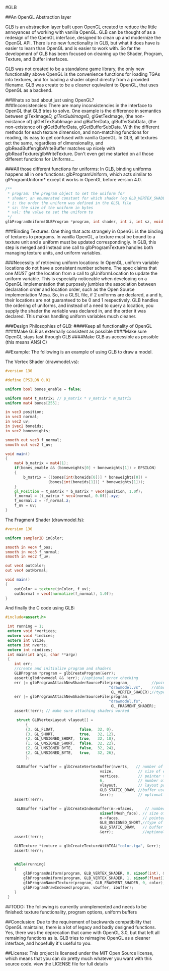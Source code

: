 #GLB

##An OpenGL Abstraction layer

GLB is an abstraction layer built upon OpenGL created to reduce the little
annoyances of working with vanilla OpenGL. GLB can be thought of as a redesign
of the OpenGL interface, designed to clean up and modernize the OpenGL API.
There is no new functionality in GLB, but what it does have is easier to learn
than OpenGL and is easier to work with. So far the development of GLB has been
focused on cleaning up the Shader, Program, Texture, and Buffer interfaces.

GLB was not created to be a standalone game library, the only new functionality
above OpenGL is the convenience functions for loading TGAs into textures, and
for loading a shader object directly from a provided filename. GLB was create to
    be a cleaner equivalent to OpenGL, that uses OpenGL as a backend.

##Whats so bad about just using OpenGL?  
###Inconsistencies: 
There are many
inconsistencies in the interface to OpenGL that GLB tries to solve. One example
is the difference in semantics between glTexImage*D, glTexSubImage*D,
glGetTexImage, (the non-existance of) glGetTexSubImage and glBufferData,
glBufferSubData, (the non-existence of) glGetBufferData, glGetBufferSubData.
With the different methods for each texture dimension, and non-matching
functions for reading, its easy to get confused with vanilla OpenGL. In GLB, all
textures act the same, regardless of dimensionality, and
glbReadBuffer/glbWriteBuffer matches up nicely with
glbReadTexture/glbWriteTexture. Don't even get me started on all those different
functions for Uniforms...

###All those different functions for uniforms: 
In GLB, binding uniforms happens
all in one functions: glbProgramUniform, which acts similar to
glProgramUniform\* except it works in OpenGL before version 4.0.

```c
/**
 * program: the program object to set the uniform for
 * shader: an enumerated constant for which shader (eg GLB_VERTEX_SHADER)
 * i: the order the uniform was defined in the GLSL file
 * sz: the size of the uniform in bytes
 * val: the value to set the uniform to
 */
glbProgramUniform(GLBProgram *program, int shader, int i, int sz, void *val);
```

###Binding Textures: 
One thing that acts strangely in OpenGL is the binding of
textures to programs. In vanilla OpenGL, a texture must be bound to a texture
unit and a uniform must be updated correspondingly. In GLB, this step is merged
and instead one call to glbProgramTexture handles both managing texture units,
and uniform variables. 

###Necessity of retrieving uniform locations: 
In OpenGL, uniform variable
locations do not have a consistent number scheme. The spec claims that one
*MUST* get the location from a call to glUniformLocation to update the uniform
variable. This is especially noticeable when developing on a OpenGL
implementation that purposely jumbles the association between declaration order
and location order, such as the Open Source implementation Mesa. So, in a GLSL
file, if 2 uniforms are declared, a and b, their locations are not guaranteed to
be 0 and 1 respectively. GLB handles the ordering of uniforms, and instead of a
need to query a location, you supply the shader the variable was declared in,
and the order it was declared. This makes handling uniform variables much
cleaner.

###Design Philosophies of GLB: 
####Keep all functionality of OpenGL 
####Make GLB as externally consistent as possible 
####Make sure OpenGL stays fast through GLB
####Make GLB as accessible as possible (this means ANSI C)

##Example:
The following is an example of using GLB to draw a model.

The Vertex Shader (drawmodel.vs):
```glsl
#version 130

#define EPSILON 0.01

uniform bool bones_enable = false;

uniform mat4 t_matrix; // p_matrix * v_matrix * m_matrix
uniform mat4 bones[255]; 

in vec3 position;
in vec3 normal;
in vec2 uv;
in ivec2 boneids;
in vec2 boneweights;

smooth out vec3 f_normal;
smooth out vec2 f_uv;

void main()
{
    mat4 b_matrix = mat4(1);
    if(bones_enable && (boneweights[0] + boneweights[1]) > EPSILON)
    {
        b_matrix = ((bones[int(boneids[0])] * boneweights[0]) +
                   (bones[int(boneids[1])] * boneweights[1]));
    }
    gl_Position = t_matrix * b_matrix * vec4(position, 1.0f);
    f_normal = (t_matrix * vec4(normal, 0.0f)).xyz;
    f_normal.z = -f_normal.z;
    f_uv = uv;
}
```
The Fragment Shader (drawmodel.fs):
```glsl
#version 130

uniform sampler2D inColor; 

smooth in vec4 f_pos;
smooth in vec3 f_normal;
smooth in vec2 f_uv;

out vec4 outColor;
out vec4 outNormal;

void main()
{
    outColor = texture(inColor, f_uv);
    outNormal = vec4(normalize(f_normal), 1.0f);
}

```
And finally the C code using GLB:
```c
#include<assert.h>

 int running = 1;
 extern void *vertices;
 extern void *indices;
 extern int vsize;
 extern int nverts;
 extern int nindices;
 int main(int argc, char **argv)
 {
    int err;
    //create and initialize program and shaders
    GLBProgram *program = glbCreateProgram(&err);
    assert(glbdrawmodel && !err); //optional error checking
    err |= glbProgramAttachNewShaderSourceFile(program,          //pointer to program 
                                              "drawmodel.vs",    //shader filename
                                               GL_VERTEX_SHADER);//type of shader
    err |= glbProgramAttachNewShaderSourceFile(program,
                                              "drawmodel.fs", 
                                               GL_FRAGMENT_SHADER);
    assert(!err); // make sure attaching shaders worked

     struct GLBVertexLayout vlayout[] = 
         {
         {3, GL_FLOAT,           false,  32, 0},
         {3, GL_SHORT,           true,   32, 12},
         {2, GL_UNSIGNED_SHORT,  true,   32, 18},
         {1, GL_UNSIGNED_SHORT,  false,  32, 22},
         {2, GL_UNSIGNED_BYTE,   false,  32, 24},
         {2, GL_UNSIGNED_BYTE,   true,   32, 26},
         };

     GLBBuffer *vbuffer = glbCreateVertexBuffer(nverts,   // number of vertices
                                          vsize,           // size of each vertex in bytes
                                          vertices,        // pointer to vertices
                                          6,               // number of layout entries
                                          vlayout,         // layout pointer
                                          GLB_STATIC_DRAW, //buffer usage
                                          &err);           // optional error code
    assert(!err);

     GLBBuffer *ibuffer = glbCreateIndexBuffer(m->nfaces,     // number of faces 
                                          sizeof(Mesh_face), // size of each face
                                          m->faces,          // pointer to indices
                                          GLB_UNSIGNED_SHORT,//type of indices
                                          GLB_STATIC_DRAW,   // buffer usage
                                          &err);             //optional error code
    assert(!err);

    GLBTexture *texture = glbCreateTextureWithTGA("color.tga", &err);
    assert(!err);


    while(running)
    {
        glbProgramUniform(program, GLB_VERTEX_SHADER, 0, sizeof(int), &FALSE);
        glbProgramUniform(program, GLB_VERTEX_SHADER, 1, sizeof(float[16]), t_matrix);
        glbProgramNamedTexture(program, GLB_FRAGMENT_SHADER, 0, color);
        glbProgramDrawIndexed(program, vbuffer, ibuffer);
    }
 }
```

##TODO:
The following is currently unimplemented and needs to be finished:
texture functionality,
program options,
uniform buffers

##Conclusion: 
Due to the requirement of backwards compatibility that OpenGL
maintains, there is a lot of legacy and badly designed functions. Yes, there was
the deprecation that came with OpenGL 3.0, but that left all remaining functions
as is. GLB tries to reimagine OpenGL as a cleaner interface, and hopefully it's
useful to you.

##License:
This project is licensed under the MIT Open Source license, which
means that you can do pretty much whatever you want with this source code. view
the LICENSE file for full details
